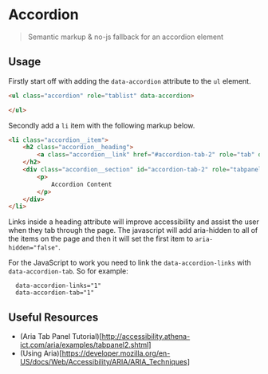 # Accordion

> Semantic markup & no-js fallback for an accordion element

## Usage

Firstly start off with adding the `data-accordion` attribute to the `ul` element.

```html
<ul class="accordion" role="tablist" data-accordion>

</ul>
```

Secondly add a `li` item with the following markup below.

```html
<li class="accordion__item">
	<h2 class="accordion__heading">
		<a class="accordion__link" href="#accordion-tab-2" role="tab" data-accordion-links="2">Accordion 2</a>
	</h2>
	<div class="accordion__section" id="accordion-tab-2" role="tabpanel" data-accordion-tab="2">
		<p>
			Accordion Content
		</p>
	</div>
</li>
```

Links inside a heading attribute will improve accessibility and assist the user when they tab through the page. The javascript will add aria-hidden to all of
the items on the page and then it will set the first item to `aria-hidden="false"`. 

For the JavaScript to work you need to link the `data-accordion-links` with `data-accordion-tab`. So for example:

```
  data-accordion-links="1"
  data-accordion-tab="1"
```


## Useful Resources

- (Aria Tab Panel Tutorial)[http://accessibility.athena-ict.com/aria/examples/tabpanel2.shtml]
- (Using Aria)[https://developer.mozilla.org/en-US/docs/Web/Accessibility/ARIA/ARIA_Techniques]
